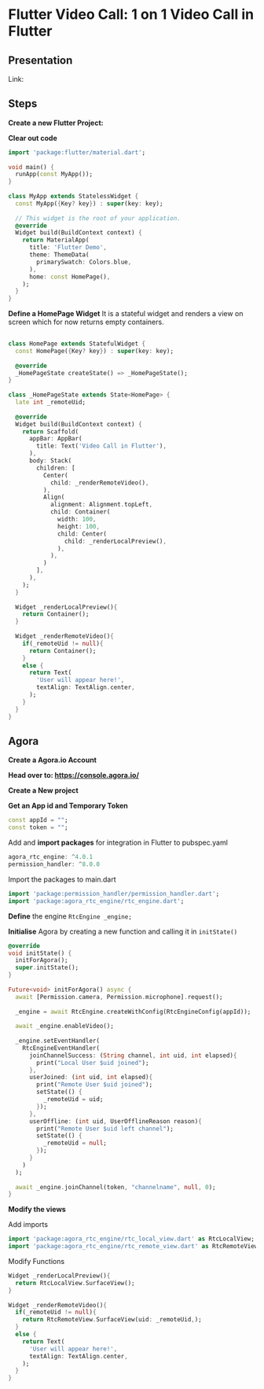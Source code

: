 # Flutter Video Call: 1 on 1 Video Call in Flutter

## Presentation
Link:

## Steps

**Create a new Flutter Project:**
 

**Clear out code**

```dart
import 'package:flutter/material.dart';  
  
void main() {  
  runApp(const MyApp());  
}  
  
class MyApp extends StatelessWidget {  
  const MyApp({Key? key}) : super(key: key);  
  
  // This widget is the root of your application.  
  @override  
  Widget build(BuildContext context) {  
    return MaterialApp(  
      title: 'Flutter Demo',  
      theme: ThemeData(  
        primarySwatch: Colors.blue,  
      ),  
      home: const HomePage(),  
    );  
  }  
}
```
**Define a HomePage Widget** 
It is a stateful widget and renders a view on screen which for now returns empty containers.
```dart
  
class HomePage extends StatefulWidget {  
  const HomePage({Key? key}) : super(key: key);  
  
  @override  
  _HomePageState createState() => _HomePageState();  
}  
  
class _HomePageState extends State<HomePage> {  
  late int _remoteUid;  
  
  @override  
  Widget build(BuildContext context) {  
    return Scaffold(  
      appBar: AppBar(  
        title: Text('Video Call in Flutter'),  
      ),  
      body: Stack(  
        children: [  
          Center(  
            child: _renderRemoteVideo(),  
          ),  
          Align(  
            alignment: Alignment.topLeft,  
            child: Container(  
              width: 100,  
              height: 100,  
              child: Center(  
                child: _renderLocalPreview(),  
              ),  
            ),  
          )  
        ],  
      ),  
    );  
  }  
  
  Widget _renderLocalPreview(){  
    return Container();  
  }  
  
  Widget _renderRemoteVideo(){  
    if(_remoteUid != null){  
      return Container();  
    }  
    else {  
      return Text(  
        'User will appear here!',  
        textAlign: TextAlign.center,  
      );  
    }  
  }   
}
```

## Agora
**Create a Agora.io Account**

**Head over to: https://console.agora.io/**

**Create a New project**

**Get an App id and Temporary Token** 
```dart
const appId = "";  
const token = "";
```

Add and **import packages** for integration in Flutter to pubspec.yaml
```dart
agora_rtc_engine: ^4.0.1
permission_handler: ^8.0.0
```
Import the packages to main.dart
```dart
import 'package:permission_handler/permission_handler.dart';  
import 'package:agora_rtc_engine/rtc_engine.dart';
```
**Define** the engine `RtcEngine _engine;`

**Initialise** Agora by creating a new function and calling it in `initState()`

```dart
@override  
void initState() {  
  initForAgora();  
  super.initState();  
}  
  
Future<void> initForAgora() async {  
  await [Permission.camera, Permission.microphone].request();  
    
  _engine = await RtcEngine.createWithConfig(RtcEngineConfig(appId));  
    
  await _engine.enableVideo();  
    
  _engine.setEventHandler(  
    RtcEngineEventHandler(  
      joinChannelSuccess: (String channel, int uid, int elapsed){  
        print("Local User $uid joined");  
      },  
      userJoined: (int uid, int elapsed){  
        print("Remote User $uid joined");  
        setState(() {  
          _remoteUid = uid;  
        });  
      },  
      userOffline: (int uid, UserOfflineReason reason){  
        print("Remote User $uid left channel");  
        setState(() {  
          _remoteUid = null;  
        });  
      }  
    )  
  );  
    
  await _engine.joinChannel(token, "channelname", null, 0);  
}
```

**Modify the views**

Add imports
```dart
import 'package:agora_rtc_engine/rtc_local_view.dart' as RtcLocalView;  
import 'package:agora_rtc_engine/rtc_remote_view.dart' as RtcRemoteView;
```
Modify Functions
```dart
Widget _renderLocalPreview(){  
  return RtcLocalView.SurfaceView();  
}  
  
Widget _renderRemoteVideo(){  
  if(_remoteUid != null){  
    return RtcRemoteView.SurfaceView(uid: _remoteUid,);  
  }  
  else {  
    return Text(  
      'User will appear here!',  
      textAlign: TextAlign.center,  
    );  
  }  
}
```

